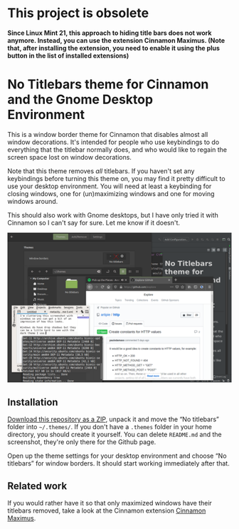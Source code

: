 # This project is obsolete

**Since Linux Mint 21, this approach to hiding title bars does not work anymore.
Instead, you can use the extension Cinnamon Maximus.
(Note that, after installing the extension, you need to enable it using the
plus button in the list of installed extensions)**

# No Titlebars theme for Cinnamon and the Gnome Desktop Environment 

This is a window border theme for Cinnamon that disables almost all window decorations.
It's intended for people who use keybindings to do everything that the titlebar normally does,
and who would like to regain the screen space lost on window decorations.

Note that this theme removes *all* titlebars.
If you haven't set any keybindings before turning this theme on, you may find it pretty difficult to use your desktop environment.
You will need at least a keybinding for closing windows, one for (un)maximizing windows and one for moving windows around.

This should also work with Gnome desktops, but I have only tried it with Cinnamon so I can't say for sure.
Let me know if it doesn't.

![screenshot](screenshot.png)

## Installation

[Download this repository as a ZIP](https://github.com/Fruitsalad/No-Titlebars-theme-for-Cinnamon/archive/master.zip),
unpack it and move the “No titlebars” folder into `~/.themes/`.
If you don't have a `.themes` folder in your home directory, you should create it yourself.
You can delete `README.md` and the screenshot, they're only there for the Github page. 

Open up the theme settings for your desktop environment and choose “No titlebars” for window borders.
It should start working immediately after that.

## Related work

If you would rather have it so that only maximized windows have their titlebars removed,
take a look at the Cinnamon extension [Cinnamon Maximus](https://cinnamon-spices.linuxmint.com/extensions/view/73).
